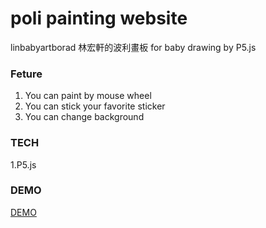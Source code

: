 #  poli painting website
linbabyartborad 林宏軒的波利畫板 for baby drawing by P5.js
### Feture
1. You can paint by mouse wheel 
2. You can stick your favorite sticker
3. You can change background 

### TECH
1.P5.js
### DEMO
[DEMO](https://brain00021.github.io/linbabyartborad/)
